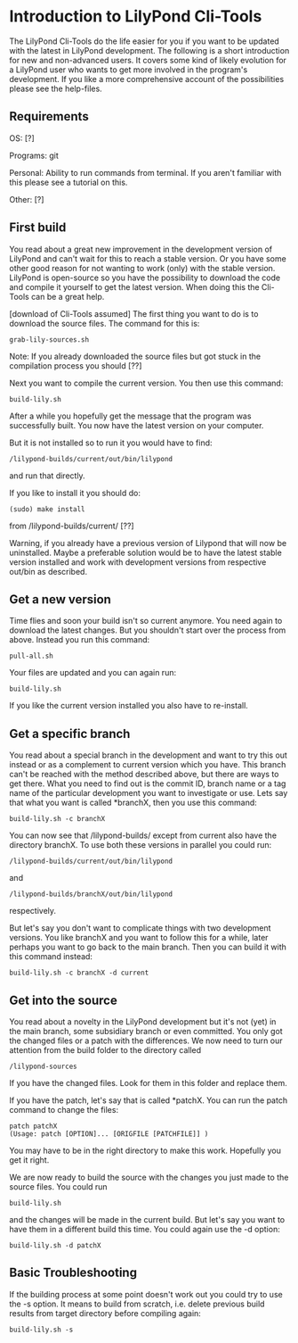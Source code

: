 # Introduction to LilyPond Cli-Tools
The LilyPond Cli-Tools do the life easier for you if you want to be updated with the latest in LilyPond development. The following is a short introduction for new and non-advanced users. It covers some kind of likely evolution for a LilyPond user who wants to get more involved in the program's development. If you like a more comprehensive account of the possibilities please see the help-files. 
## Requirements
OS: [?]

Programs: git

Personal: Ability to run commands from terminal. If you aren't familiar with this please see a tutorial on this.

Other: [?]

## First build 
You read about a great new improvement in the development version of LilyPond and can't wait for this to reach a stable version. Or you have some other good reason for not wanting to work (only) with the stable version. LilyPond is open-source so you have the possibility to download the code and compile it yourself to get the latest version. When doing this the Cli-Tools can be a great help.

[download of Cli-Tools assumed] 
The first thing you want to do is to download the source files. The command for this is:

	grab-lily-sources.sh

Note: If you already downloaded the source files but got stuck in the compilation process you should [??]

Next you want to compile the current version. You then use this command:

	build-lily.sh

After a while you hopefully get the message that the program was successfully built. You now have the latest version on your computer.

But it is not installed so to run it you would have to find:

	/lilypond-builds/current/out/bin/lilypond

and run that directly. 

If you like to install it you should do:

	(sudo) make install

from /lilypond-builds/current/ [??]

Warning, if you already have a previous version of Lilypond that will now be uninstalled. Maybe a preferable solution would be to have the latest stable version installed and work with development versions from respective out/bin as described. 

## Get a new version
Time flies and soon your build isn't so current anymore. You need again to download the latest changes. But you shouldn't start over the process from above. Instead you run this command:

	pull-all.sh

Your files are updated and you can again run:

	build-lily.sh

If you like the current version installed you also have to re-install.

## Get a specific branch
You read about a special branch in the development and want to try this out instead or as a complement to current version which you have. This branch can't be reached with the method described above, but there are ways to get there. What you need to find out is the commit ID, branch name or a tag name of the particular development you want to investigate or use. Lets say that what you want is called *branchX, then you use this command:

	build-lily.sh -c branchX

You can now see that /lilypond-builds/ except from current also have the directory branchX. To use both these versions in parallel you could run:

	/lilypond-builds/current/out/bin/lilypond

and

	/lilypond-builds/branchX/out/bin/lilypond 

respectively.

But let's say you don't want to complicate things with two development versions. You like branchX and you want to follow this for a while, later perhaps you want to go back to the main branch. Then you can build it with this command instead:

	build-lily.sh -c branchX -d current

## Get into the source
You read about a novelty in the LilyPond development but it's not (yet) in the main branch, some subsidiary branch or even committed. You only got the changed files or a patch with the differences. We now need to turn our attention from the build folder to the directory called 

	/lilypond-sources

If you have the changed files. Look for them in this folder and replace them.

If you have the patch, let's say that is called *patchX. You can run the patch command to change the files:

	patch patchX
	(Usage: patch [OPTION]... [ORIGFILE [PATCHFILE]] )

You may have to be in the right directory to make this work. Hopefully you get it right.

We are now ready to build the source with the changes you just made to the source files. You could run

	build-lily.sh

and the changes will be made in the current build. But let's say you want to have them in a different build this time. You could again use the -d option:

	build-lily.sh -d patchX

## Basic Troubleshooting
If the building process at some point doesn't work out you could try to use the -s option. It means to build from scratch, i.e. delete previous build results from target directory before compiling again:

	build-lily.sh -s











